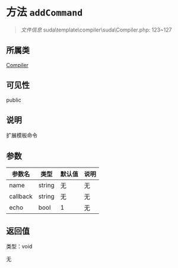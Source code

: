 # 方法 `addCommand`

> *文件信息* suda\template\compiler\suda\Compiler.php: 123~127

## 所属类 

[Compiler](../Compiler.md)

## 可见性

public

## 说明

扩展模板命令


## 参数


| 参数名 | 类型 | 默认值 | 说明 |
|--------|-----|-------|-------|
| name |  string | 无 | 无 |
| callback |  string | 无 | 无 |
| echo |  bool | 1 | 无 |



## 返回值

类型：void

无


